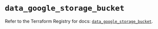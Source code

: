 # `data_google_storage_bucket`

Refer to the Terraform Registry for docs: [`data_google_storage_bucket`](https://registry.terraform.io/providers/hashicorp/google/6.19.0/docs/data-sources/storage_bucket).

